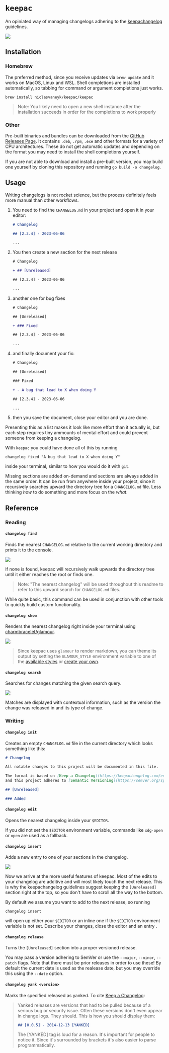 # `keepac`

An opiniated way of managing changelogs adhering to the [keepachangelog](https://keepachangelog.com/) guidelines.

<picture>
  <source media="(prefers-color-scheme: dark)" srcset="https://niclasvaneyk.github.io/keepac/demo.dark.gif">
  <img src="https://niclasvaneyk.github.io/keepac/demo.light.gif" loading="lazy">
</picture>

## Installation

### Homebrew

The preferred method, since you receive updates via `brew update` and it works on MacOS, Linux and WSL.
Shell completions are installed automatically, so tabbing for command or argument completions just works.

```shell
brew install niclasvaneyk/keepac/keepac
```

> Note: You likely need to open a new shell instance after the installation succeeds in order for the completions to work properly

### Other

Pre-built binaries and bundles can be downloaded from the [GitHub Releases Page](https://github.com/NiclasvanEyk/keepac/releases).
It contains `.deb`, `.rpm`, `.exe` and other formats for a variety of CPU architectures.
These do not get automatic updates and depending on the format you may need to install the shell completions yourself.

If you are not able to download and install a pre-built version, you may build one yourself by cloning this repository and running `go build -o changelog`.

## Usage

Writing changelogs is not rocket science, but the process definitely feels more manual than other workflows.

1. You need to find the `CHANGELOG.md` in your project and open it in your editor:

   ```markdown
   # Changelog

   ## [2.3.4] - 2023-06-06

   ...
   ```

2. You then create a new section for the next release

   ```diff
   # Changelog

   + ## [Unreleased]

   ## [2.3.4] - 2023-06-06

   ...
   ```

3. another one for bug fixes

   ```diff
   # Changelog

   ## [Unreleased]

   + ### Fixed

   ## [2.3.4] - 2023-06-06

   ...
   ```

4. and finally document your fix:

   ```diff
   # Changelog

   ## [Unreleased]

   ### Fixed

   + - A bug that lead to X when doing Y

   ## [2.3.4] - 2023-06-06

   ...
   ```

5. then you save the document, close your editor and you are done.

Presenting this as a list makes it look like more effort than it actually is, but each step requires tiny ammounts of mental effort and could prevent someone from keeping a changelog.

With `keepac` you could have done all of this by running

```shell
changelog fixed "A bug that lead to X when doing Y"
```

inside your terminal, similar to how you would do it with `git`.

Missing sections are added on-demand and sections are always added in the same order.
It can be run from anywhere inside your project, since it recursively searches upward the directory tree for a `CHANGELOG.md` file.
Less thinking _how_ to do something and more focus on the _what_.

## Reference

### Reading

#### `changelog find`

Finds the nearest `CHANGELOG.md` relative to the current working directory and prints it to the console.

<picture>
  <source media="(prefers-color-scheme: dark)" srcset="https://niclasvaneyk.github.io/keepac/find.dark.gif">
  <img src="https://niclasvaneyk.github.io/keepac/find.light.gif" loading="lazy">
</picture>

If none is found, keepac will recursively walk upwards the directory tree until it either reaches the root or finds one.

> Note: "The nearest changelog" will be used throughout this readme to refer to this upward search for `CHANGELOG.md` files.

While quite basic, this command can be used in conjunction with other tools to quickly build custom functionality.

#### `changelog show`

Renders the nearest changelog right inside your terminal using [charmbracelet/glamour](https://github.com/charmbracelet/glamour).

<picture>
  <source media="(prefers-color-scheme: dark)" srcset="https://niclasvaneyk.github.io/keepac/show.dark.gif">
  <img src="https://niclasvaneyk.github.io/keepac/show.light.gif" loading="lazy">
</picture>

> Since keepac uses `glamour` to render markdown, you can theme its output by setting the `GLAMOUR_STYLE` environment variable to one of the [available styles](https://github.com/charmbracelet/glamour/tree/master/styles/gallery) or [create your own](https://github.com/charmbracelet/glamour/tree/master/styles).

#### `changelog search`

Searches for changes matching the given search query.

<picture>
  <source media="(prefers-color-scheme: dark)" srcset="https://niclasvaneyk.github.io/keepac/search.dark.gif">
  <img src="https://niclasvaneyk.github.io/keepac/search.light.gif" loading="lazy">
</picture>

Matches are displayed with contextual information, such as the version the change was released in and its type of change.

### Writing

#### `changelog init`

Creates an empty `CHANGELOG.md` file in the current directory which looks something like this:

```markdown
# Changelog

All notable changes to this project will be documented in this file.

The format is based on [Keep a Changelog](https://keepachangelog.com/en/1.0.0/),
and this project adheres to [Semantic Versioning](https://semver.org/spec/v2.0.0.html).

## [Unreleased]

### Added
```

#### `changelog edit`

Opens the nearest changelog inside your `$EDITOR`.

If you did not set the `$EDITOR` environment variable, commands like `xdg-open` or `open` are used as a fallback.

#### `changelog insert`

Adds a new entry to one of your sections in the changelog.

<picture>
  <source media="(prefers-color-scheme: dark)" srcset="https://niclasvaneyk.github.io/keepac/insert.dark.gif">
  <img src="https://niclasvaneyk.github.io/keepac/insert.light.gif" loading="lazy">
</picture>

Now we arrive at the more useful features of keepac.
Most of the edits to your changelog are additive and will most likely touch the next release.
This is why the keepachangelog guidelines suggest keeping the `[Unreleased]` section right at the top, so you don't have to scroll all the way to the bottom.

By default we assume you want to add to the next release, so running

```shell
changelog insert
```

will open up either your `$EDITOR` or an inline one if the `$EDITOR` environment variable is not set.
Describe your changes, close the editor and an entry .

#### `changelog release`

Turns the `[Unreleased]` section into a proper versioned release.

You may pass a version adhering to SemVer or use the `--major`, `--minor`, `--patch` flags.
Note that there must be prior releases in order to use these!
By default the current date is used as the realease date, but you may override this using the `--date` option.

#### `changelog yank <version>`

Marks the specified released as yanked. To cite [Keep a Changelog](https://keepachangelog.com/en/1.1.0/#yanked):

> Yanked releases are versions that had to be pulled because of a serious bug or security issue. Often these versions don't even appear in change logs. They should. This is how you should display them:
>
> ```markdown
> ## [0.0.5] - 2014-12-13 [YANKED]
> ```
>
> The [YANKED] tag is loud for a reason. It's important for people to notice it. Since it's surrounded by brackets it's also easier to parse programmatically.
